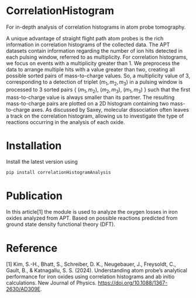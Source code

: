 # CorrelationHistogram
For in-depth analysis of correlation histograms in atom probe tomography. 

A unique advantage of straight flight path atom probes is the rich information in correlation histograms of the collected data. The APT datasets contain information regarding the number of ion hits detected in each pulsing window, referred to as multiplicity. For correlation histograms, we focus on events with a multiplicity greater than 1. We preprocess the data to arrange multiple hits with a value greater than two, creating all possible sorted pairs of mass-to-charge values. So, a multiplicity value of 3, corresponding to a detection of triplet $(m_1, m_2, m_3)$ in a pulsing window is processed to 3 sorted pairs { $(m_1, m_2)$, $(m_2, m_3)$, $(m_1, m_3)$ } such that the first mass-to-charge value is always smaller than its partner. The resulting mass-to-charge pairs are plotted on a 2D histogram containing two mass-to-charge axes. As discussed by Saxey, molecular dissociation often leaves a track on the correlation histogram, allowing us to investigate the type of reactions occurring in the analysis of each oxide.


# Installation
Install the latest version using 
```
pip install correlationHistogramAnalysis
```
# Publication
In this article[1] the module is used to analyze the oxygen losses in iron oxides analyzed from APT. Based on possible reactions predicted from ground state density functional theory (DFT).

# Reference
[1] Kim, S.-H., Bhatt, S., Schreiber, D. K., Neugebauer, J., Freysoldt, C., Gault, B., & Katnagallu, S. S. (2024). Understanding atom probe’s analytical performance for iron oxides using correlation histograms and ab initio calculations. New Journal of Physics. https://doi.org/10.1088/1367-2630/AD309E.
